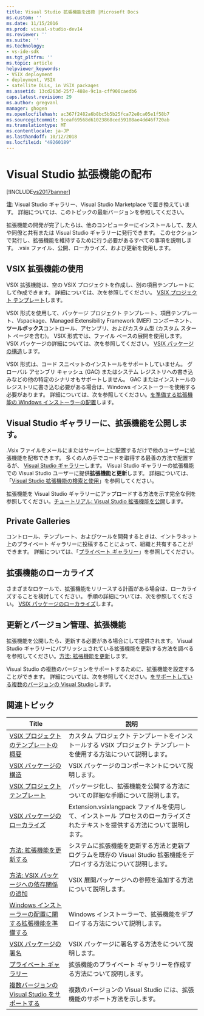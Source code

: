 ```yaml
---
title: Visual Studio 拡張機能を出荷 |Microsoft Docs
ms.custom: ''
ms.date: 11/15/2016
ms.prod: visual-studio-dev14
ms.reviewer: ''
ms.suite: ''
ms.technology:
- vs-ide-sdk
ms.tgt_pltfrm: ''
ms.topic: article
helpviewer_keywords:
- VSIX deployment
- deployment, VSIX
- satellite DLLs, in VSIX packages
ms.assetid: 13cd263d-25f7-488e-9c1a-cff908caedb6
caps.latest.revision: 29
ms.author: gregvanl
manager: ghogen
ms.openlocfilehash: ac367f2482a6b8bc5b5b25fca72e8ca05e1f58b7
ms.sourcegitcommit: 9ceaf69568d61023868ced59108ae4dd46f720ab
ms.translationtype: MT
ms.contentlocale: ja-JP
ms.lasthandoff: 10/12/2018
ms.locfileid: "49260189"
---
```

# <a name="shipping-visual-studio-extensions"></a>Visual Studio 拡張機能の配布
[!INCLUDE[vs2017banner](../includes/vs2017banner.md)]

**注**: Visual Studio ギャラリー、Visual Studio Marketplace で置き換えています。 詳細については、このトピックの最新バージョンを参照してください。

  
拡張機能の開発が完了したらは、他のコンピューターにインストールして、友人や同僚と共有または Visual Studio ギャラリーに発行できます。 このセクションで発行し、拡張機能を維持するために行う必要があるすべての事項を説明します。 .vsix ファイル、公開、ローカライズ、および更新を使用します。  
  
## <a name="working-with-vsix-extensions"></a>VSIX 拡張機能の使用  
 VSIX 拡張機能は、空の VSIX プロジェクトを作成し、別の項目テンプレートにして作成できます。 詳細については、次を参照してください。 [VSIX プロジェクト テンプレート](../extensibility/vsix-project-template.md)します。  
  
 VSIX 形式を使用して、パッケージ プロジェクト テンプレート、項目テンプレート、Vspackage、Managed Extensibility Framework (MEF) コンポーネント、**ツールボックス**コントロール、アセンブリ、およびカスタム型 (カスタム スタート ページを含む)。 VSIX 形式では、ファイル ベースの展開を使用します。 VSIX パッケージの詳細については、次を参照してください。 [VSIX パッケージの構造](../extensibility/anatomy-of-a-vsix-package.md)します。  
  
 VSIX 形式は、コード スニペットのインストールをサポートしていません。 グローバル アセンブリ キャッシュ (GAC) またはシステム レジストリへの書き込みなどの他の特定のシナリオもサポートしません。 GAC またはインストールのレジストリに書き込む必要がある場合は、Windows インストーラーを使用する必要があります。 詳細については、次を参照してください。[を準備する拡張機能の Windows インストーラーの配置](../extensibility/preparing-extensions-for-windows-installer-deployment.md)します。  
  
## <a name="publishing-your-extension-to-the-visual-studio-gallery"></a>Visual Studio ギャラリーに、拡張機能を公開します。  
 .Vsix ファイルをメールにまたはサーバー上に配置するだけで他のユーザーに拡張機能を配布できます。 多くの人の手でコードを取得する最善の方法で配置するが、 [Visual Studio ギャラリー](http://go.microsoft.com/fwlink/?LinkID=123847)します。 Visual Studio ギャラリーの拡張機能での Visual Studio ユーザーに提供**拡張機能と更新**します。 詳細については、「[Visual Studio 拡張機能の検索と使用](../ide/finding-and-using-visual-studio-extensions.md)」を参照してください。  
  
 拡張機能を Visual Studio ギャラリーにアップロードする方法を示す完全な例を参照してください。[チュートリアル: Visual Studio 拡張機能を公開](../extensibility/walkthrough-publishing-a-visual-studio-extension.md)します。  
  
## <a name="private-galleries"></a>Private Galleries  
 コントロール、テンプレート、およびツールを開発するときは、イントラネット上のプライベート ギャラリーに投稿することによって、組織と共有することができます。 詳細については、「[プライベート ギャラリー](../extensibility/private-galleries.md)」を参照してください。  
  
## <a name="localizing-your-extension"></a>拡張機能のローカライズ  
 さまざまなロケールで、拡張機能をリリースする計画がある場合は、ローカライズすることを検討してください。 手順の詳細については、次を参照してください。 [VSIX パッケージのローカライズ](../extensibility/localizing-vsix-packages.md)します。  
  
## <a name="updating-and-versioning-your-extension"></a>更新とバージョン管理、拡張機能  
 拡張機能を公開したら、更新する必要がある場合にして提供されます。 Visual Studio ギャラリーにパブリッシュされている拡張機能を更新する方法を調べるを参照してください。[方法: 拡張機能を更新](../extensibility/how-to-update-a-visual-studio-extension.md)します。  
  
 Visual Studio の複数のバージョンをサポートするために、拡張機能を設定することができます。 詳細については、次を参照してください。[をサポートしている複数のバージョンの Visual Studio](../extensibility/supporting-multiple-versions-of-visual-studio.md)します。  
  
## <a name="related-topics"></a>関連トピック  
  
|Title|説明|  
|-----------|-----------------|  
|[VSIX プロジェクトのテンプレートの概要](../extensibility/getting-started-with-the-vsix-project-template.md)|カスタム プロジェクト テンプレートをインストールする VSIX プロジェクト テンプレートを使用する方法について説明します。|  
|[VSIX パッケージの構造](../extensibility/anatomy-of-a-vsix-package.md)|VSIX パッケージのコンポーネントについて説明します。|  
|[VSIX プロジェクト テンプレート](../extensibility/vsix-project-template.md)|パッケージ化し、拡張機能を公開する方法についての詳細な手順について説明します。|  
|[VSIX パッケージのローカライズ](../extensibility/localizing-vsix-packages.md)|Extension.vsixlangpack ファイルを使用して、インストール プロセスのローカライズされたテキストを提供する方法について説明します。|  
|[方法: 拡張機能を更新する](../extensibility/how-to-update-a-visual-studio-extension.md)|システムに拡張機能を更新する方法と更新プログラムを既存の Visual Studio 拡張機能をデプロイする方法について説明します。|  
|[方法: VSIX パッケージへの依存関係の追加](../extensibility/how-to-add-a-dependency-to-a-vsix-package.md)|VSIX 展開パッケージへの参照を追加する方法について説明します。|  
|[Windows インストーラーの配置に関する拡張機能を準備する](../extensibility/preparing-extensions-for-windows-installer-deployment.md)|Windows インストーラーで、拡張機能をデプロイする方法について説明します。|  
|[VSIX パッケージの署名](../extensibility/signing-vsix-packages.md)|VSIX パッケージに署名する方法をについて説明します。|  
|[プライベート ギャラリー](../extensibility/private-galleries.md)|拡張機能のプライベート ギャラリーを作成する方法について説明します。|  
|[複数バージョンの Visual Studio をサポートする](../extensibility/supporting-multiple-versions-of-visual-studio.md)|複数のバージョンの Visual Studio には、拡張機能のサポート方法を示します。|

